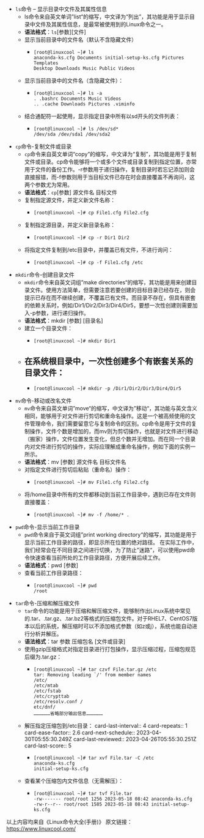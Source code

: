 - `ls`命令 – 显示目录中文件及其属性信息
	- ls命令来自英文单词”list“的缩写，中文译为“列出”，其功能是用于显示目录中文件及其属性信息，是最常被使用到的Linux命令之一。
	- **语法格式**：`ls`[参数][文件]
	- 显示当前目录中的文件名（默认不含隐藏文件）
		- ```
		  [root@linuxcool ~]# ls 
		  anaconda-ks.cfg Documents initial-setup-ks.cfg Pictures Templates 
		  Desktop Downloads Music Public Videos
		  ```
	- 显示当前目录中的文件名（含隐藏文件）：
		- ```
		  [root@linuxcool ~]# ls -a 
		  . .bashrc Documents Music Videos 
		  .. .cache Downloads Pictures .viminfo
		  ```
	- 结合通配符一起使用，显示指定目录中所有以sd开头的文件列表：
		- ```
		  [root@linuxcool ~]# ls /dev/sd* 
		  /dev/sda /dev/sda1 /dev/sda2
		  ```
- `cp`命令-复制文件或目录
	- `cp`命令来自英文单词“copy”的缩写，中文译为“复制”，其功能是用于复制文件或目录。cp命令能够将一个或多个文件或目录复制到指定位置，亦常用于文件的备份工作。-r参数用于递归操作，复制目录时若忘记添加则会直接报错，而-f参数则用于当目标文件已存在时会直接覆盖不再询问，这两个参数尤为常用。
	- **语法格式**：`cp`[参数] 源文件名 目标文件
	- 复制指定源文件，并定义新文件名称：
		- ```
		  [root@linuxcool ~]# cp File1.cfg File2.cfg
		  ```
	- 复制指定源目录，并定义新目录名称：
		- ```
		  [root@linuxcool ~]# cp -r Dir1 Dir2
		  ```
	- 将指定文件复制到/etc目录中，并覆盖已有文件，不进行询问：
		- ```
		  [root@linuxcool ~]# cp -f File1.cfg /etc
		  ```
- `mkdir`命令-创建目录文件
	- `mkdir`命令来自英文词组”make directories“的缩写，其功能是用来创建目录文件。使用方法简单，但需要注意若要创建的目标目录已经存在，则会提示已存在而不继续创建，不覆盖已有文件。而目录不存在，但具有嵌套的依赖关系时，例如/Dir1/Dir2/Dir3/Dir4/Dir5，要想一次性创建则需要加入-p参数，进行递归操作。
	- **语法格式**：mkdir [参数] [目录名]
	- 建立一个目录文件：
		- ```
		  [root@linuxcool ~]# mkdir Dir1
		  ```
	- 在系统根目录中，一次性创建多个有嵌套关系的目录文件：
		-
		- ```
		  [root@linuxcool ~]# mkdir -p /Dir1/Dir2/Dir3/Dir4/Dir5
		  ```
- `mv`命令-移动或改名文件
	- `mv`命令来自英文单词”move“的缩写，中文译为”移动“，其功能与英文含义相同，能够用于对文件进行剪切和重命名操作。这是一个被高频使用的文件管理命令，我们需要留意它与复制命令的区别。cp命令是用于文件的复制操作，文件个数是增加的，而mv则为剪切操作，也就是对文件进行移动（搬家）操作，文件位置发生变化，但总个数并无增加。而在同一个目录内对文件进行剪切的操作，实际应理解成重命名操作，例如下面的实例一所示。
	- **语法格式**：mv [参数] 源文件名 目标文件名
	- 对指定文件进行剪切后粘贴（重命名）操作：
		- ```
		  [root@linuxcool ~]# mv File1.cfg File2.cfg
		  ```
	- 将/home目录中所有的文件都移动到当前工作目录中，遇到已存在文件则直接覆盖：
		- ```
		  [root@linuxcool ~]# mv -f /home/* .
		  ```
- `pwd`命令-显示当前工作目录
	- `pwd`命令来自于英文词组”print working directory“的缩写，其功能是用于显示当前工作目录的路径，即显示所在位置的绝对路径。 在实际工作中，我们经常会在不同目录之间进行切换，为了防止”迷路“，可以使用pwd命令快速查看当前所处的工作目录路径，方便开展后续工作。
	- **语法格式**：pwd [参数]
	- 查看当前工作目录路径：
		- ```
		  [root@linuxcool ~]# pwd 
		  /root
		  ```
- `tar`命令-压缩和解压缩文件
	- `tar`命令的功能是用于压缩和解压缩文件，能够制作出Linux系统中常见的.tar、.tar.gz、.tar.bz2等格式的压缩包文件。对于RHEL7、CentOS7版本以后的系统，解压缩时可以不添加格式参数（如z或j），系统也能自动进行分析并解压。
	- **语法格式**：tar 参数 压缩包名 [文件或目录]
	- 使用gzip压缩格式对指定目录进行打包操作，显示压缩过程，压缩包规范后缀为.tar.gz：
		- ```
		  [root@linuxcool ~]# tar czvf File.tar.gz /etc 
		  tar: Removing leading `/' from member names 
		  /etc/ 
		  /etc/mtab 
		  /etc/fstab 
		  /etc/crypttab 
		  /etc/resolv.conf /
		  etc/dnf/ 
		  ………………省略部分输出信息………………
		  ```
	- 解压指定压缩包到/etc目录：
	  card-last-interval:: 4
	  card-repeats:: 1
	  card-ease-factor:: 2.6
	  card-next-schedule:: 2023-04-30T05:55:30.249Z
	  card-last-reviewed:: 2023-04-26T05:55:30.251Z
	  card-last-score:: 5
		- ```
		  [root@linuxcool ~]# tar xvf File.tar -C /etc 
		  anaconda-ks.cfg 
		  initial-setup-ks.cfg
		  ```
	- 查看某个压缩包内文件信息（无需解压）：
		- ```
		  [root@linuxcool ~]# tar tvf File.tar 
		  -rw------- root/root 1256 2023-05-18 08:42 anaconda-ks.cfg 
		  -rw-r--r-- root/root 1585 2023-05-18 08:43 initial-setup-ks.cfg
		  ```

以上内容均来自《Linux命令大全(手册)》
原文链接：https://www.linuxcool.com/